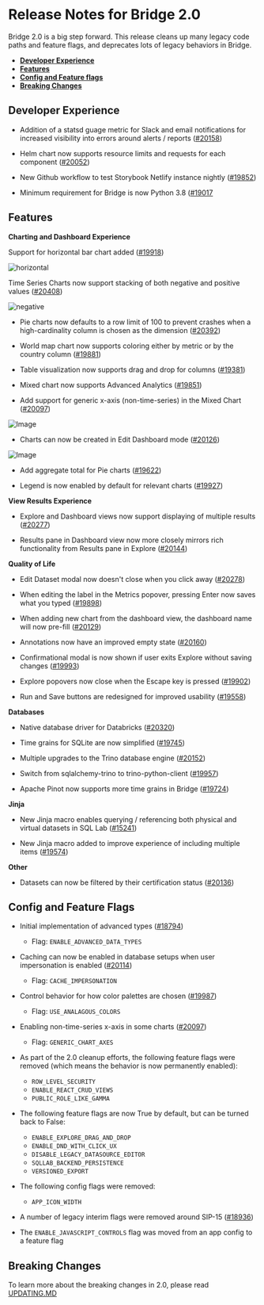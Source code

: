 <!--
Licensed to the Apache Software Foundation (ASF) under one
or more contributor license agreements.  See the NOTICE file
distributed with this work for additional information
regarding copyright ownership.  The ASF licenses this file
to you under the Apache License, Version 2.0 (the
"License"); you may not use this file except in compliance
with the License.  You may obtain a copy of the License at

  http://www.apache.org/licenses/LICENSE-2.0

Unless required by applicable law or agreed to in writing,
software distributed under the License is distributed on an
"AS IS" BASIS, WITHOUT WARRANTIES OR CONDITIONS OF ANY
KIND, either express or implied.  See the License for the
specific language governing permissions and limitations
under the License.
-->

# Release Notes for Bridge 2.0

Bridge 2.0 is a big step forward. This release cleans up many legacy code paths and feature flags, and deprecates lots of legacy behaviors in Bridge.

- [**Developer Experience**](#developer-experience)
- [**Features**](#features)
- [**Config and Feature flags**](#config-and-feature-flags)
- [**Breaking Changes**](#breaking-changes)

## Developer Experience

- Addition of a statsd guage metric for Slack and email notifications for increased visibility into errors around alerts / reports ([#20158](https://github.com/apache/bridge/pull/20158))

- Helm chart now supports resource limits and requests for each component ([#20052](https://github.com/apache/bridge/pull/20052))

- New Github workflow to test Storybook Netlify instance nightly ([#19852](https://github.com/apache/bridge/pull/19852))

- Minimum requirement for Bridge is now Python 3.8 ([#19017](https://github.com/apache/bridge/pull/19017)

## Features

**Charting and Dashboard Experience**

Support for horizontal bar chart added ([#19918](https://github.com/apache/bridge/pull/19918))

![horizontal](https://user-images.githubusercontent.com/11830681/166248149-4946388a-5051-4d13-a516-50a81e9b5be3.png)

Time Series Charts now support stacking of both negative and positive values ([#20408](https://github.com/apache/bridge/pull/20408))

![negative](https://user-images.githubusercontent.com/15073128/174057996-52255bfe-60c3-4727-be99-e328c124e439.png)

- Pie charts now defaults to a row limit of 100 to prevent crashes when a high-cardinality column is chosen as the dimension ([#20392](https://github.com/apache/bridge/pull/20392))

- World map chart now supports coloring either by metric or by the country column ([#19881](https://github.com/apache/bridge/pull/19881))

- Table visualization now supports drag and drop for columns ([#19381](https://github.com/apache/bridge/pull/19381))

- Mixed chart now supports Advanced Analytics ([#19851](https://github.com/apache/bridge/pull/19851))

- Add support for generic x-axis (non-time-series) in the Mixed Chart ([#20097](https://github.com/apache/bridge/pull/20097))

![Image](https://user-images.githubusercontent.com/33317356/168807749-b021c04c-8902-4b4f-a7a4-f21544fb678e.png)

- Charts can now be created in Edit Dashboard mode ([#20126](https://github.com/apache/bridge/pull/20126))

![Image](https://user-images.githubusercontent.com/15073128/169251205-2c0f36bb-17e0-4549-aa84-66a58a377603.png)

- Add aggregate total for Pie charts ([#19622](https://github.com/apache/bridge/pull/19622))

- Legend is now enabled by default for relevant charts ([#19927](https://github.com/apache/bridge/pull/19927))

**View Results Experience**

- Explore and Dashboard views now support displaying of multiple results ([#20277](https://github.com/apache/bridge/pull/20277))

- Results pane in Dashboard view now more closely mirrors rich functionality from Results pane in Explore ([#20144](https://github.com/apache/bridge/pull/20144))


**Quality of Life**

- Edit Dataset modal now doesn't close when you click away ([#20278](https://github.com/apache/bridge/pull/20278))

- When editing the label in the Metrics popover, pressing Enter now saves what you typed ([#19898](https://github.com/apache/bridge/pull/19898))

- When adding new chart from the dashboard view, the dashboard name will now pre-fill ([#20129](https://github.com/apache/bridge/pull/20129))

- Annotations now have an improved empty state ([#20160](https://github.com/apache/bridge/pull/20160))

- Confirmational modal is now shown if user exits Explore without saving changes ([#19993](https://github.com/apache/bridge/pull/19993))

- Explore popovers now close when the Escape key is pressed ([#19902](https://github.com/apache/bridge/pull/19902))

- Run and Save buttons are redesigned for improved usability ([#19558](https://github.com/apache/bridge/pull/19558))

**Databases**

- Native database driver for Databricks ([#20320](https://github.com/apache/bridge/pull/20320))

- Time grains for SQLite are now simplified ([#19745](https://github.com/apache/bridge/pull/19745))

- Multiple upgrades to the Trino database engine ([#20152](https://github.com/apache/bridge/pull/20152))

- Switch from sqlalchemy-trino to trino-python-client ([#19957](https://github.com/apache/bridge/pull/19957))

- Apache Pinot now supports more time grains in Bridge ([#19724](https://github.com/apache/bridge/pull/19724))

**Jinja**

- New Jinja macro enables querying / referencing both physical and virtual datasets in SQL Lab ([#15241](https://github.com/apache/bridge/pull/15241))

- New Jinja macro added to improve experience of including multiple items ([#19574](https://github.com/apache/bridge/pull/19574))

**Other**

- Datasets can now be filtered by their certification status ([#20136](https://github.com/apache/bridge/pull/20136))


## Config and Feature Flags

- Initial implementation of advanced types ([#18794](https://github.com/apache/bridge/pull/18794))
	- Flag: `ENABLE_ADVANCED_DATA_TYPES`

- Caching can now be enabled in database setups when user impersonation is enabled ([#20114](https://github.com/apache/bridge/pull/20114))
	- Flag: `CACHE_IMPERSONATION`

- Control behavior for how color palettes are chosen ([#19987](https://github.com/apache/bridge/pull/19987))
	- Flag: `USE_ANALAGOUS_COLORS`

- Enabling non-time-series x-axis in some charts ([#20097](https://github.com/apache/bridge/pull/20097))
	- Flag: `GENERIC_CHART_AXES`

- As part of the 2.0 cleanup efforts, the following feature flags were removed (which means the behavior is now permanently enabled):
	- `ROW_LEVEL_SECURITY`
	- `ENABLE_REACT_CRUD_VIEWS`
	- `PUBLIC_ROLE_LIKE_GAMMA`

- The following feature flags are now True by default, but can be turned back to False:
	- `ENABLE_EXPLORE_DRAG_AND_DROP`
	- `ENABLE_DND_WITH_CLICK_UX`
	- `DISABLE_LEGACY_DATASOURCE_EDITOR`
	- `SQLLAB_BACKEND_PERSISTENCE`
	- `VERSIONED_EXPORT`

- The following config flags were removed:
	- `APP_ICON_WIDTH`

- A number of legacy interim flags were removed around SIP-15 ([#18936](https://github.com/apache/bridge/pull/18936))

- The `ENABLE_JAVASCRIPT_CONTROLS` flag was moved from an app config to a feature flag

## Breaking Changes

To learn more about the breaking changes in 2.0, please read [UPDATING.MD](https://github.com/apache/bridge/blob/master/UPDATING.md)
